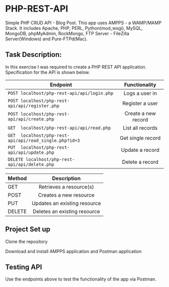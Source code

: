 # PHP-REST-API
Simple PHP CRUD API - Blog Post.
This app uses AMPPS - a WAMP/MAMP Stack. 
It includes Apache, PHP, PERL, Python(mod_wsgi), MySQL, MongoDB, phpMyAdmin, RockMongo, FTP Server - FileZilla Server(Windows) and Pure-FTPd(Mac).

## Task Description:
In this exercise I was required to create a PHP REST API application. Specification for the API is shown below.

| Endpoint                 				               		   | Functionality 						 |    
| -------------------------------------------------------------|:-----------------------------------:|
| `POST localhost/php-rest-api/api/login.php`         		   |  Logs a user in                     |
| `POST localhost/php-rest-api/api/register.php`      		   |  Register a user                    |
| `POST localhost/php-rest-api/api/create.php`       		   |  Create a new record    	         |
| `GET  localhost/php-rest-api/api/read.php`				   |  List all records               	 | 
| `GET  localhost/php-rest-api/api/read_single.php?id=3`	   |  Get single record                  |                     
| `PUT  localhost/php-rest-api/api/update.php`                 |  Update a record                    |                       
| `DELETE localhost/php-rest-api/api/delete.php`			   |  Delete a record                    | 


| Method                 				               		   | Description 						 	  |    
| -------------------------------------------------------------|:----------------------------------------:|
| GET         				           						   | Retrieves a resource(s)                 |
| POST      				                                   | Creates a new resource                  |
| PUT         				                                   | Updates an existing resource            |
| DELETE      				                                   | Deletes an existing resource            |


## Project Set up
Clone the repository

Download and install AMPPS application and Postman application

## Testing API
Use the endpoints above to test the functionality of the app via Postman.
